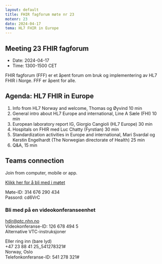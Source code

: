 ```yaml
---
layout: default
title: FHIR fagforum møte nr 23
motenr: 23
dato: 2024-04-17
tema: HL7 FHIR in Europe
---
```


## Meeting 23 FHIR fagforum

* Date: 2024-04-17  
* Time: 1300-1500 CET

FHIR fagforum (FFF) er et åpent forum om bruk og implementering av HL7 FHIR i Norge. FFF er åpent for alle.

## Agenda: HL7 FHIR in Europe  

1. Info from HL7 Norway and welcome, Thomas og Øyvind 10 min  
1. General intro about HL7 Europe and international, Line A Sæle (FHI) 10 min  
1. European laboratory report IG, Giorgio Cangioli (HL7 Europe) 30 min  
1. Hospitals on FHIR med Luc Chatty (Fyrstian) 30 min  
1. Standardization activities in Europe and international, Mari Svardal og Kerstin Engelhardt (The Norwegian directorate of Health) 25 min  
1. Q&A, 15 min

## Teams connection

Join from computer, mobile or app.  

[Klikk her for å bli med i møtet](https://teams.microsoft.com/l/meetup-join/19%3ameeting_MzI2MDRkZDgtMmJhYS00MDM0LWEyN2ItZDMzNTIwZTY0MGZm%40thread.v2/0?context=%7b%22Tid%22%3a%226ba1bd5c-750f-4ad6-aba3-0f95585bc21f%22%2c%22Oid%22%3a%22abb18bf9-9a86-4188-b2d2-7e430cb2f4b5%22%7d)  

Møte-ID: 314 676 290 434  
Passord: cd6VrC  

### Bli med på en videokonferanseenhet  

[hdir@ptc.nhn.no](hdir@ptc.nhn.no)  
Videokonferanse-ID: 126 678 494 5  
Alternative VTC-instruksjoner  

Eller ring inn (bare lyd)  
+47 23 88 41 25,,541278321#  
Norway, Oslo  
Telefonkonferanse-ID: 541 278 321#  
